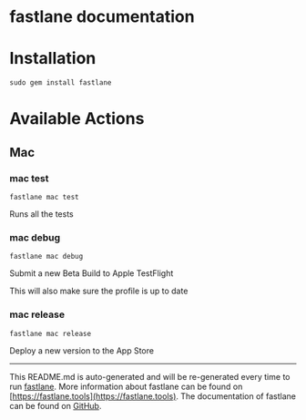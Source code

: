 fastlane documentation
================
# Installation
```
sudo gem install fastlane
```
# Available Actions
## Mac
### mac test
```
fastlane mac test
```
Runs all the tests
### mac debug
```
fastlane mac debug
```
Submit a new Beta Build to Apple TestFlight

This will also make sure the profile is up to date
### mac release
```
fastlane mac release
```
Deploy a new version to the App Store

----

This README.md is auto-generated and will be re-generated every time to run [fastlane](https://fastlane.tools).
More information about fastlane can be found on [https://fastlane.tools](https://fastlane.tools).
The documentation of fastlane can be found on [GitHub](https://github.com/fastlane/fastlane/tree/master/fastlane).